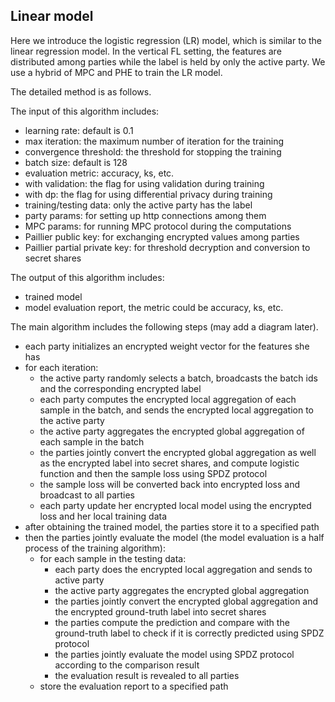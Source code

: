 ## Linear model

Here we introduce the logistic regression (LR) model, which is similar to the linear regression model.
In the vertical FL setting, the features are distributed among parties
while the label is held by only the active party. We use a hybrid of MPC and PHE 
to train the LR model.
         
The detailed method is as follows.

The input of this algorithm includes:
 * learning rate: default is 0.1
 * max iteration: the maximum number of iteration for the training
 * convergence threshold: the threshold for stopping the training
 * batch size: default is 128
 * evaluation metric: accuracy, ks, etc.
 * with validation: the flag for using validation during training
 * with dp: the flag for using differential privacy during training
 * training/testing data: only the active party has the label
 * party params: for setting up http connections among them
 * MPC params: for running MPC protocol during the computations
 * Paillier public key: for exchanging encrypted values among parties
 * Paillier partial private key: for threshold decryption and conversion to secret
 shares
 
The output of this algorithm includes:
 * trained model
 * model evaluation report, the metric could be accuracy, ks, etc.

The main algorithm includes the following steps (may add a diagram later).
 * each party initializes an encrypted weight vector for the features she has
 * for each iteration:
    * the active party randomly selects a batch, broadcasts the batch ids and the
    corresponding encrypted label
    * each party computes the encrypted local aggregation of each sample in the 
    batch, and sends the encrypted local aggregation to the active party
    * the active party aggregates the encrypted global aggregation of each sample 
    in the batch
    * the parties jointly convert the encrypted global aggregation as well as
    the encrypted label into secret shares, and compute logistic function and then
    the sample loss using SPDZ protocol
    * the sample loss will be converted back into encrypted loss and broadcast to
    all parties
    * each party update her encrypted local model using the encrypted loss and her
    local training data 
 * after obtaining the trained model, the parties store it to a specified path
 * then the parties jointly evaluate the model (the model evaluation is a half 
 process of the training algorithm):
    * for each sample in the testing data:
        * each party does the encrypted local aggregation and sends to active party
        * the active party aggregates the encrypted global aggregation
        * the parties jointly convert the encrypted global aggregation and the 
        encrypted ground-truth label into secret shares 
        * the parties compute the prediction and compare with the ground-truth label
        to check if it is correctly predicted using SPDZ protocol
        * the parties jointly evaluate the model using SPDZ protocol according to 
        the comparison result 
        * the evaluation result is revealed to all parties
    * store the evaluation report to a specified path